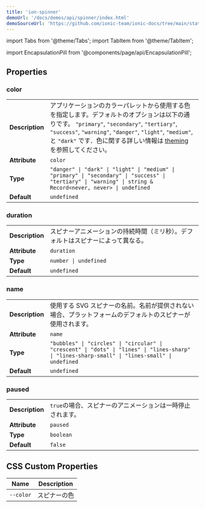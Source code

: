 ```yaml
---
title: 'ion-spinner'
demoUrl: '/docs/demos/api/spinner/index.html'
demoSourceUrl: 'https://github.com/ionic-team/ionic-docs/tree/main/static/demos/api/spinner/index.html'
---
```


import Tabs from '@theme/Tabs';
import TabItem from '@theme/TabItem';

<head>
  <title>ion-spinner | Animated Spinner Icon Components and Properties</title>
  <meta
    name="description"
    content="The ion-spinner component provides a variety of animated SVG spinners. These icons indicate that the app is loading or performing another process to wait on."
  />
</head>

import EncapsulationPill from '@components/page/api/EncapsulationPill';

<EncapsulationPill type="shadow" />

## Properties

### color

|                 |                                                                                                                                                                                                                                                                                                           |
| --------------- | --------------------------------------------------------------------------------------------------------------------------------------------------------------------------------------------------------------------------------------------------------------------------------------------------------- |
| **Description** | アプリケーションのカラーパレットから使用する色を指定します。デフォルトのオプションは以下の通りです。 `"primary"`, `"secondary"`, `"tertiary"`, `"success"`, `"warning"`, `"danger"`, `"light"`, `"medium"`, と `"dark"` です．色に関する詳しい情報は [theming](/docs/theming/basics) を参照してください。 |
| **Attribute**   | `color`                                                                                                                                                                                                                                                                                                   |
| **Type**        | `"danger" \| "dark" \| "light" \| "medium" \| "primary" \| "secondary" \| "success" \| "tertiary" \| "warning" \| string & Record<never, never> \| undefined`                                                                                                                                             |
| **Default**     | `undefined`                                                                                                                                                                                                                                                                                               |

### duration

|                 |                                                                                  |
| --------------- | -------------------------------------------------------------------------------- |
| **Description** | スピナーアニメーションの持続時間（ミリ秒）。デフォルトはスピナーによって異なる。 |
| **Attribute**   | `duration`                                                                       |
| **Type**        | `number \| undefined`                                                            |
| **Default**     | `undefined`                                                                      |

### name

|                 |                                                                                                                                                 |
| --------------- | ----------------------------------------------------------------------------------------------------------------------------------------------- |
| **Description** | 使用する SVG スピナーの名前。名前が提供されない場合、プラットフォームのデフォルトのスピナーが使用されます。                                     |
| **Attribute**   | `name`                                                                                                                                          |
| **Type**        | `"bubbles" \| "circles" \| "circular" \| "crescent" \| "dots" \| "lines" \| "lines-sharp" \| "lines-sharp-small" \| "lines-small" \| undefined` |
| **Default**     | `undefined`                                                                                                                                     |

### paused

|                 |                                                            |
| --------------- | ---------------------------------------------------------- |
| **Description** | `true`の場合、スピナーのアニメーションは一時停止されます。 |
| **Attribute**   | `paused`                                                   |
| **Type**        | `boolean`                                                  |
| **Default**     | `false`                                                    |

## CSS Custom Properties

| Name      | Description  |
| --------- | ------------ |
| `--color` | スピナーの色 |
